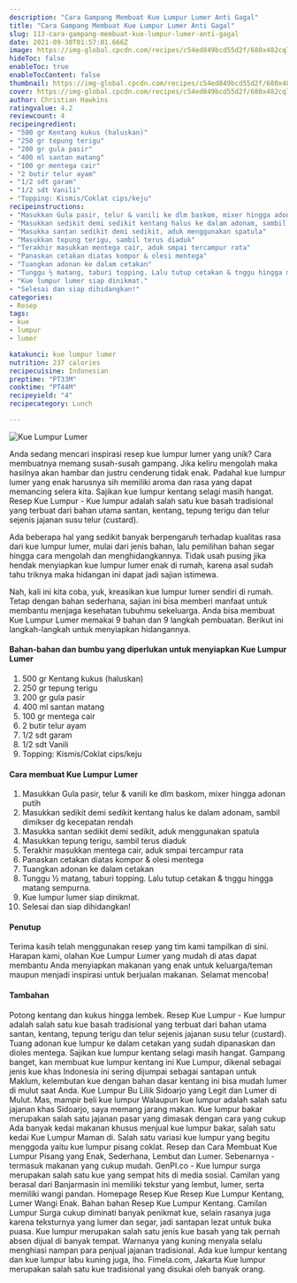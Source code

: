 ```yaml
---
description: "Cara Gampang Membuat Kue Lumpur Lumer Anti Gagal"
title: "Cara Gampang Membuat Kue Lumpur Lumer Anti Gagal"
slug: 113-cara-gampang-membuat-kue-lumpur-lumer-anti-gagal
date: 2021-09-30T01:57:01.666Z
image: https://img-global.cpcdn.com/recipes/c54ed849bcd55d2f/680x482cq70/kue-lumpur-lumer-foto-resep-utama.jpg
hideToc: false
enableToc: true
enableTocContent: false
thumbnail: https://img-global.cpcdn.com/recipes/c54ed849bcd55d2f/680x482cq70/kue-lumpur-lumer-foto-resep-utama.jpg
cover: https://img-global.cpcdn.com/recipes/c54ed849bcd55d2f/680x482cq70/kue-lumpur-lumer-foto-resep-utama.jpg
author: Christian Hawkins
ratingvalue: 4.2
reviewcount: 4
recipeingredient:
- "500 gr Kentang kukus (haluskan)"
- "250 gr tepung terigu"
- "200 gr gula pasir"
- "400 ml santan matang"
- "100 gr mentega cair"
- "2 butir telur ayam"
- "1/2 sdt garam"
- "1/2 sdt Vanili"
- "Topping: Kismis/Coklat cips/keju"
recipeinstructions:
- "Masukkan Gula pasir, telur & vanili ke dlm baskom, mixer hingga adonan putih"
- "Masukkan sedikit demi sedikit kentang halus ke dalam adonam, sambil dimikser dg kecepatan rendah"
- "Masukka santan sedikit demi sedikit, aduk menggunakan spatula"
- "Masukkan tepung terigu, sambil terus diaduk"
- "Terakhir masukkan mentega cair, aduk smpai tercampur rata"
- "Panaskan cetakan diatas kompor & olesi mentega"
- "Tuangkan adonan ke dalam cetakan"
- "Tunggu ½ matang, taburi topping. Lalu tutup cetakan & tnggu hingga matang sempurna."
- "Kue lumpur lumer siap dinikmat."
- "Selesai dan siap dihidangkan!"
categories:
- Resep
tags:
- kue
- lumpur
- lumer

katakunci: kue lumpur lumer 
nutrition: 237 calories
recipecuisine: Indonesian
preptime: "PT33M"
cooktime: "PT44M"
recipeyield: "4"
recipecategory: Lunch

---
```



![Kue Lumpur Lumer](https://img-global.cpcdn.com/recipes/c54ed849bcd55d2f/680x482cq70/kue-lumpur-lumer-foto-resep-utama.jpg)

Anda sedang mencari inspirasi resep kue lumpur lumer yang unik? Cara membuatnya memang susah-susah gampang. Jika keliru mengolah maka hasilnya akan hambar dan justru cenderung tidak enak. Padahal kue lumpur lumer yang enak harusnya sih memiliki aroma dan rasa yang dapat memancing selera kita.
Sajikan kue lumpur kentang selagi masih hangat. Resep Kue Lumpur - Kue lumpur adalah salah satu kue basah tradisional yang terbuat dari bahan utama santan, kentang, tepung terigu dan telur sejenis jajanan susu telur (custard). 

Ada beberapa hal yang sedikit banyak berpengaruh terhadap kualitas rasa dari kue lumpur lumer, mulai dari jenis bahan, lalu pemilihan bahan segar hingga cara mengolah dan menghidangkannya. Tidak usah pusing jika hendak menyiapkan kue lumpur lumer enak di rumah, karena asal sudah tahu triknya maka hidangan ini dapat jadi sajian istimewa.


Nah, kali ini kita coba, yuk, kreasikan kue lumpur lumer sendiri di rumah. Tetap dengan bahan sederhana, sajian ini bisa memberi manfaat untuk membantu menjaga kesehatan tubuhmu sekeluarga. Anda bisa membuat Kue Lumpur Lumer memakai 9 bahan dan 9 langkah pembuatan. Berikut ini langkah-langkah untuk menyiapkan hidangannya.

<!--inarticleads1-->

#### Bahan-bahan dan bumbu yang diperlukan untuk menyiapkan Kue Lumpur Lumer

1. 500 gr Kentang kukus (haluskan)
1. 250 gr tepung terigu
1. 200 gr gula pasir
1. 400 ml santan matang
1. 100 gr mentega cair
1. 2 butir telur ayam
1. 1/2 sdt garam
1. 1/2 sdt Vanili
1. Topping: Kismis/Coklat cips/keju

<!--inarticleads2-->

#### Cara membuat Kue Lumpur Lumer

1. Masukkan Gula pasir, telur & vanili ke dlm baskom, mixer hingga adonan putih
1. Masukkan sedikit demi sedikit kentang halus ke dalam adonam, sambil dimikser dg kecepatan rendah
1. Masukka santan sedikit demi sedikit, aduk menggunakan spatula
1. Masukkan tepung terigu, sambil terus diaduk
1. Terakhir masukkan mentega cair, aduk smpai tercampur rata
1. Panaskan cetakan diatas kompor & olesi mentega
1. Tuangkan adonan ke dalam cetakan
1. Tunggu ½ matang, taburi topping. Lalu tutup cetakan & tnggu hingga matang sempurna.
1. Kue lumpur lumer siap dinikmat.
1. Selesai dan siap dihidangkan!

#### Penutup

Terima kasih telah menggunakan resep yang tim kami tampilkan di sini. Harapan kami, olahan Kue Lumpur Lumer yang mudah di atas dapat membantu Anda menyiapkan makanan yang enak untuk keluarga/teman maupun menjadi inspirasi untuk berjualan makanan. Selamat mencoba!

#### Tambahan

Potong kentang dan kukus hingga lembek. Resep Kue Lumpur - Kue lumpur adalah salah satu kue basah tradisional yang terbuat dari bahan utama santan, kentang, tepung terigu dan telur sejenis jajanan susu telur (custard). Tuang adonan kue lumpur ke dalam cetakan yang sudah dipanaskan dan dioles mentega. Sajikan kue lumpur kentang selagi masih hangat. Gampang banget, kan membuat kue lumpur kentang ini Kue Lumpur, dikenal sebagai jenis kue khas Indonesia ini sering dijumpai sebagai santapan untuk Maklum, kelembutan kue dengan bahan dasar kentang ini bisa mudah lumer di mulut saat Anda. Kue Lumpur Bu Lilik Sidoarjo yang Legit dan Lumer di Mulut. Mas, mampir beli kue lumpur Walaupun kue lumpur adalah salah satu jajanan khas Sidoarjo, saya memang jarang makan. Kue lumpur bakar merupakan salah satu jajanan pasar yang dimasak dengan cara yang cukup Ada banyak kedai makanan khusus menjual kue lumpur bakar, salah satu kedai Kue Lumpur Maman di. Salah satu variasi kue lumpur yang begitu menggoda yaitu kue lumpur pisang coklat. Resep dan Cara Membuat Kue Lumpur Pisang yang Enak, Sederhana, Lembut dan Lumer. Sebenarnya - termasuk makanan yang cukup mudah. GenPI.co - Kue lumpur surga merupakan salah satu kue yang sempat hits di media sosial. Camilan yang berasal dari Banjarmasin ini memiliki tekstur yang lembut, lumer, serta memiliki wangi pandan. Homepage Resep Kue Resep Kue Lumpur Kentang, Lumer Wangi Enak. Bahan bahan Resep Kue Lumpur Kentang. Camilan Lumpur Surga cukup diminati banyak penikmat kue, selain rasanya juga karena teksturnya yang lumer dan segar, jadi santapan lezat untuk buka puasa. Kue lumpur merupakan salah satu jenis kue basah yang tak pernah absen dijual di banyak tempat. Warnanya yang kuning menyala selalu menghiasi nampan para penjual jajanan tradisional. Ada kue lumpur kentang dan kue lumpur labu kuning juga, lho. Fimela.com, Jakarta Kue lumpur merupakan salah satu kue tradisional yang disukai oleh banyak orang. 

